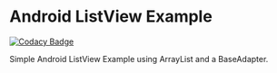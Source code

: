 # Android ListView Example

[![Codacy Badge](https://api.codacy.com/project/badge/Grade/ad3fff8e9e12477391d987ae78d141c3)](https://app.codacy.com/app/grrigore/Android-ListView-example?utm_source=github.com&utm_medium=referral&utm_content=grrigore/Android-ListView-example&utm_campaign=badger)

Simple Android ListView Example using ArrayList and a BaseAdapter.
